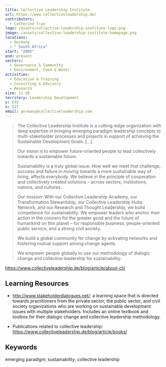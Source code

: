 ```yaml
---
title: Collective Leadership Institute
url: https://www.collectiveleadership.de/
contributors:
  - Catherine Tran
logo: /assets/collective-leadership-institute-logo.png
image: /assets/collective-leadership-institute-homepage.png
locations:
  - Germany
  - " South Africa"
start: "2005"
end: present
sectors:
  - Governance & Community
  - Environment, Food & Water
activities:
  - Education & Training
  - Consulting & Advisory
  - Research
size: 11-20
territory: Leadership Development
y: 632
x: 527
email: germany@collectiveleadership.com
---
```

> The Collective Leadership Institute is a cutting-edge organization with deep expertise in bringing emerging paradigm leadership concepts to multi-stakeholder processes and projects in support of achieving the Sustainable Development Goals. [...]
> 
> Our vision is to empower future-oriented people to lead collectively towards a sustainable future.
> 
> Sustainability is a truly global issue. How well we meet that challenge, success and failure in moving towards a more sustainable way of living, affects everybody. We believe in the principle of cooperation and collectively created solutions – across sectors, institutions, nations, and cultures.
> 
> Our mission: With our Collective Leadership Academy, our Transformation Stewardship, our Collective Leadership Hubs Network, and our Research and Thought Leadership, we build competence for sustainability. We empower leaders who anchor their action in the concern for the greater good and the future of humankind on this planet – for responsible business, people-oriented public service, and a strong civil society.
> 
> We build a global community for change by activating networks and fostering mutual support among change agents.
> 
> We empower people globally to use our methodology of dialogic change and collective leadership for sustainability.

https://www.collectiveleadership.de/blog/article/about-cli/ 

## Learning Resources

- http://www.stakeholderdialogues.net/: a learning space that is directed towards practitioners from the private sector, the public sector, and civil society organizations who are working on sustainable development issues with multiple stakeholders. Includes an online textbook and toolbox for their dialogic change and collective leadership methodology. 

- Publications related to collective leadership: https://www.collectiveleadership.de/blog/article/books/ 

## Keywords

emerging paradigm; sustainability; collective leadership
